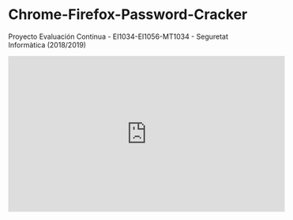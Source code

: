 # Chrome-Firefox-Password-Cracker
 Proyecto Evaluación Continua - EI1034-EI1056-MT1034 - Seguretat Informàtica (2018/2019)
 
<iframe width="560" height="315"
src="https://www.youtube.com/watch?v=5RMdQnhOH-4" 
frameborder="0" 
allow="accelerometer; autoplay; encrypted-media; gyroscope; picture-in-picture" 
allowfullscreen></iframe>